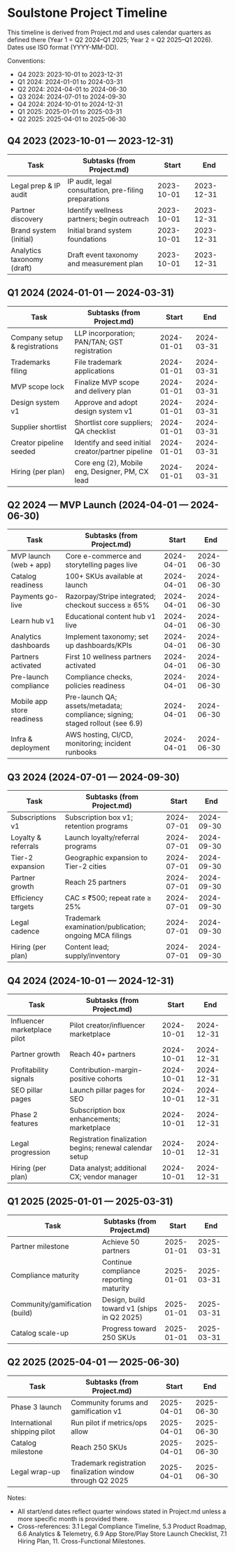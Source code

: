 # Soulstone Project Timeline

This timeline is derived from Project.md and uses calendar quarters as defined there (Year 1 = Q2 2024–Q1 2025; Year 2 = Q2 2025–Q1 2026). Dates use ISO format (YYYY-MM-DD).

Conventions:
- Q4 2023: 2023-10-01 to 2023-12-31
- Q1 2024: 2024-01-01 to 2024-03-31
- Q2 2024: 2024-04-01 to 2024-06-30
- Q3 2024: 2024-07-01 to 2024-09-30
- Q4 2024: 2024-10-01 to 2024-12-31
- Q1 2025: 2025-01-01 to 2025-03-31
- Q2 2025: 2025-04-01 to 2025-06-30

## Q4 2023 (2023-10-01 — 2023-12-31)

| Task | Subtasks (from Project.md) | Start | End |
| --- | --- | --- | --- |
| Legal prep & IP audit | IP audit, legal consultation, pre-filing preparations | 2023-10-01 | 2023-12-31 |
| Partner discovery | Identify wellness partners; begin outreach | 2023-10-01 | 2023-12-31 |
| Brand system (initial) | Initial brand system foundations | 2023-10-01 | 2023-12-31 |
| Analytics taxonomy (draft) | Draft event taxonomy and measurement plan | 2023-10-01 | 2023-12-31 |

## Q1 2024 (2024-01-01 — 2024-03-31)

| Task | Subtasks (from Project.md) | Start | End |
| --- | --- | --- | --- |
| Company setup & registrations | LLP incorporation; PAN/TAN; GST registration | 2024-01-01 | 2024-03-31 |
| Trademarks filing | File trademark applications | 2024-01-01 | 2024-03-31 |
| MVP scope lock | Finalize MVP scope and delivery plan | 2024-01-01 | 2024-03-31 |
| Design system v1 | Approve and adopt design system v1 | 2024-01-01 | 2024-03-31 |
| Supplier shortlist | Shortlist core suppliers; QA checklist | 2024-01-01 | 2024-03-31 |
| Creator pipeline seeded | Identify and seed initial creator/partner pipeline | 2024-01-01 | 2024-03-31 |
| Hiring (per plan) | Core eng (2), Mobile eng, Designer, PM, CX lead | 2024-01-01 | 2024-03-31 |

## Q2 2024 — MVP Launch (2024-04-01 — 2024-06-30)

| Task | Subtasks (from Project.md) | Start | End |
| --- | --- | --- | --- |
| MVP launch (web + app) | Core e-commerce and storytelling pages live | 2024-04-01 | 2024-06-30 |
| Catalog readiness | 100+ SKUs available at launch | 2024-04-01 | 2024-06-30 |
| Payments go-live | Razorpay/Stripe integrated; checkout success ≥ 65% | 2024-04-01 | 2024-06-30 |
| Learn hub v1 | Educational content hub v1 live | 2024-04-01 | 2024-06-30 |
| Analytics dashboards | Implement taxonomy; set up dashboards/KPIs | 2024-04-01 | 2024-06-30 |
| Partners activated | First 10 wellness partners activated | 2024-04-01 | 2024-06-30 |
| Pre-launch compliance | Compliance checks, policies readiness | 2024-04-01 | 2024-06-30 |
| Mobile app store readiness | Pre-launch QA; assets/metadata; compliance; signing; staged rollout (see 6.9) | 2024-04-01 | 2024-06-30 |
| Infra & deployment | AWS hosting, CI/CD, monitoring; incident runbooks | 2024-04-01 | 2024-06-30 |

## Q3 2024 (2024-07-01 — 2024-09-30)

| Task | Subtasks (from Project.md) | Start | End |
| --- | --- | --- | --- |
| Subscriptions v1 | Subscription box v1; retention programs | 2024-07-01 | 2024-09-30 |
| Loyalty & referrals | Launch loyalty/referral programs | 2024-07-01 | 2024-09-30 |
| Tier-2 expansion | Geographic expansion to Tier-2 cities | 2024-07-01 | 2024-09-30 |
| Partner growth | Reach 25 partners | 2024-07-01 | 2024-09-30 |
| Efficiency targets | CAC ≤ ₹500; repeat rate ≥ 25% | 2024-07-01 | 2024-09-30 |
| Legal cadence | Trademark examination/publication; ongoing MCA filings | 2024-07-01 | 2024-09-30 |
| Hiring (per plan) | Content lead; supply/inventory | 2024-07-01 | 2024-09-30 |

## Q4 2024 (2024-10-01 — 2024-12-31)

| Task | Subtasks (from Project.md) | Start | End |
| --- | --- | --- | --- |
| Influencer marketplace pilot | Pilot creator/influencer marketplace | 2024-10-01 | 2024-12-31 |
| Partner growth | Reach 40+ partners | 2024-10-01 | 2024-12-31 |
| Profitability signals | Contribution-margin-positive cohorts | 2024-10-01 | 2024-12-31 |
| SEO pillar pages | Launch pillar pages for SEO | 2024-10-01 | 2024-12-31 |
| Phase 2 features | Subscription box enhancements; marketplace | 2024-10-01 | 2024-12-31 |
| Legal progression | Registration finalization begins; renewal calendar setup | 2024-10-01 | 2024-12-31 |
| Hiring (per plan) | Data analyst; additional CX; vendor manager | 2024-10-01 | 2024-12-31 |

## Q1 2025 (2025-01-01 — 2025-03-31)

| Task | Subtasks (from Project.md) | Start | End |
| --- | --- | --- | --- |
| Partner milestone | Achieve 50 partners | 2025-01-01 | 2025-03-31 |
| Compliance maturity | Continue compliance reporting maturity | 2025-01-01 | 2025-03-31 |
| Community/gamification (build) | Design, build toward v1 (ships in Q2 2025) | 2025-01-01 | 2025-03-31 |
| Catalog scale-up | Progress toward 250 SKUs | 2025-01-01 | 2025-03-31 |

## Q2 2025 (2025-04-01 — 2025-06-30)

| Task | Subtasks (from Project.md) | Start | End |
| --- | --- | --- | --- |
| Phase 3 launch | Community forums and gamification v1 | 2025-04-01 | 2025-06-30 |
| International shipping pilot | Run pilot if metrics/ops allow | 2025-04-01 | 2025-06-30 |
| Catalog milestone | Reach 250 SKUs | 2025-04-01 | 2025-06-30 |
| Legal wrap-up | Trademark registration finalization window through Q2 2025 | 2025-04-01 | 2025-06-30 |

Notes:
- All start/end dates reflect quarter windows stated in Project.md unless a more specific month is provided there.
- Cross-references: 3.1 Legal Compliance Timeline, 5.3 Product Roadmap, 6.6 Analytics & Telemetry, 6.9 App Store/Play Store Launch Checklist, 7.1 Hiring Plan, 11. Cross-Functional Milestones.

